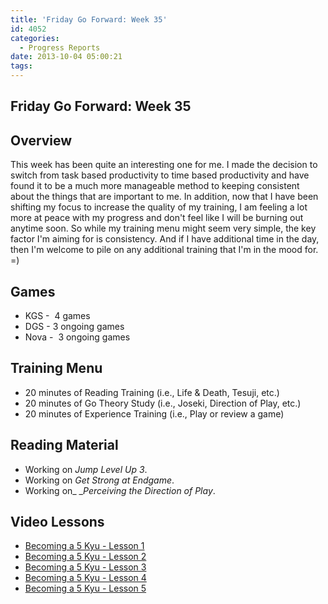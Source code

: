 ```yaml
---
title: 'Friday Go Forward: Week 35'
id: 4052
categories:
  - Progress Reports
date: 2013-10-04 05:00:21
tags:
---
```


## Friday Go Forward: Week 35

## Overview

This week has been quite an interesting one for me. I made the decision to switch from task based productivity to time based productivity and have found it to be a much more manageable method to keeping consistent about the things that are important to me. In addition, now that I have been shifting my focus to increase the quality of my training, I am feeling a lot more at peace with my progress and don't feel like I will be burning out anytime soon. So while my training menu might seem very simple, the key factor I'm aiming for is consistency. And if I have additional time in the day, then I'm welcome to pile on any additional training that I'm in the mood for. =)

## Games

*   KGS -  4 games
*   DGS - 3 ongoing games
*   Nova -  3 ongoing games

## Training Menu

*   20 minutes of Reading Training (i.e., Life &amp; Death, Tesuji, etc.)
*   20 minutes of Go Theory Study (i.e., Joseki, Direction of Play, etc.)
*   20 minutes of Experience Training (i.e., Play or review a game)

## Reading Material

*   Working on _Jump Level Up 3_.
*   Working on _Get Strong at Endgame_.
*   Working on_ __Perceiving the Direction of Play_.

## Video Lessons

*   [Becoming a 5 Kyu - Lesson 1](http://gogameguru.com/baduk-tv-videos/baduk-tv-english-becoming-5-kyu-lesson-1/)
*   [Becoming a 5 Kyu - Lesson 2](http://gogameguru.com/baduk-tv-videos/baduk-tv-english-becoming-5-kyu-lesson-2/)
*   [Becoming a 5 Kyu - Lesson 3](http://gogameguru.com/baduk-tv-videos/baduk-tv-english-becoming-5-kyu-lesson-3/)
*   [Becoming a 5 Kyu - Lesson 4](http://gogameguru.com/baduk-tv-videos/baduk-tv-english-becoming-5-kyu-lesson-4/)
*   [Becoming a 5 Kyu - Lesson 5](http://gogameguru.com/baduk-tv-videos/baduk-tv-english-becoming-5-kyu-lesson-5/)